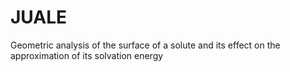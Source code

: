 # JUALE
Geometric analysis of the surface of a solute and its effect on the approximation of its solvation energy
